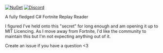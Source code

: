 [![NuGet](https://img.shields.io/badge/nuget-1.0.0-brightgreen.svg)](https://www.nuget.org/packages/FNReplayReader/)
[![Discord](https://discordapp.com/api/guilds/548060839450640385/widget.png)](https://discordapp.com/invite/venV8Sz)

A fully fledged C# Fortnite Replay Reader

I figured I've held onto this "secret" for long enough and am opening it up to MIT Licencing. As I move away from Fortnite, I'd like the community to maintain this but I'm not expecting anything out of it.

Create an issue if you have a question <3
